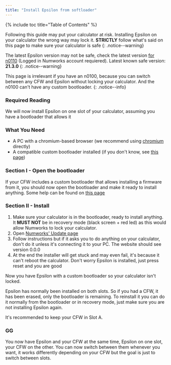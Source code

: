 ```yaml
---
title: "Install Epsilon from softloader"
---
```


{% include toc title="Table of Contents" %}

Following this guide may put your calculator at risk. Installing Epsilon on your calculator the wrong way may lock it. **STRICTLY** follow what's said on this page to make sure your calculator is safe
{: .notice--warning}

The latest Epsilon version may not be safe, check the latest version [for n0110](https://my.numworks.com/firmwares/n0110/stable.json) (Logged in Numworks account requiered). Latest known safe version: **21.3.0**
{: .notice--warning}

This page is irrelevant if you have an n0100, because you can switch between any CFW and Epsilon without locking your calculator. And the n0100 can't have any custom bootloader.
{: .notice--info}

### Required Reading

We will now install Epsilon on one slot of your calculator, assuming you have a bootloader that allows it

### What You Need

- A PC with a chromium-based browser (we recommend using [chromium](https://www.chromium.org/chromium-projects/) directly)
- A compatible custom bootloader installed (if you don't know, see [this page](choose-a-cfw))

### Section I - Open the bootloader

If your CFW includes a custom bootloader that allows installing a firmware from it, you should now open the bootloader and make it ready to install anything. Some help can be found on [this page](choose-a-cfw)

### Section II - Install

1. Make sure your calculator is in the bootloader, ready to install anything. It **MUST NOT** be in recovery mode (black screen + red led) as this would allow Numworks to lock your calculator.
2. Open [Numworks' Update page](https://numworks.com/update)
3. Follow instructions but if it asks you to do anything on your calculator, don't do it unless it's connecting it to your PC. The website should see version 0.0.0
4. At the end the installer will get stuck and may even fail, it's because it can't reboot the calculator. Don't worry Epsilon is installed, just press reset and you are good

Now you have Epsilon with a custom bootloader so your calculator isn't locked.

Epsilon has normally been installed on both slots. So if you had a CFW, it has been erased, only the bootloader is remaining. To reinstall it you can do it normally from the bootloader or in recovery mode, just make sure you are not installing Epsilon again.

It's recommended to keep your CFW in Slot A.

### GG

You now have Epsilon and your CFW at the same time, Epsilon on one slot, your CFW on the other. You can now switch between them whenever you want, it works differently depending on your CFW but the goal is just to switch between slots.
